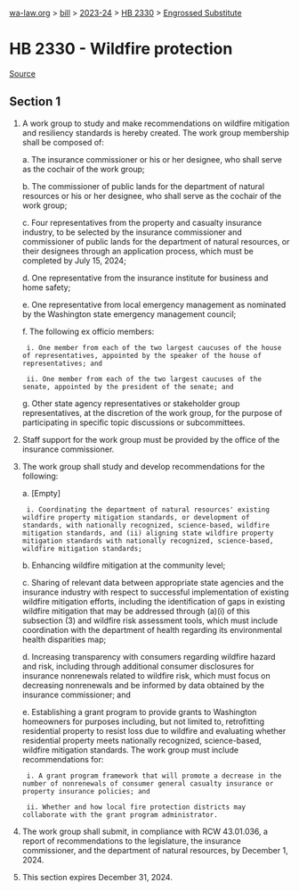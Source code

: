 [wa-law.org](/) > [bill](/bill/) > [2023-24](/bill/2023-24/) > [HB 2330](/bill/2023-24/hb/2330/) > [Engrossed Substitute](/bill/2023-24/hb/2330/S.E/)

# HB 2330 - Wildfire protection

[Source](http://lawfilesext.leg.wa.gov/biennium/2023-24/Pdf/Bills/House%20Bills/2330-S.E.pdf)

## Section 1
1. A work group to study and make recommendations on wildfire mitigation and resiliency standards is hereby created. The work group membership shall be composed of:

    a. The insurance commissioner or his or her designee, who shall serve as the cochair of the work group;

    b. The commissioner of public lands for the department of natural resources or his or her designee, who shall serve as the cochair of the work group;

    c. Four representatives from the property and casualty insurance industry, to be selected by the insurance commissioner and commissioner of public lands for the department of natural resources, or their designees through an application process, which must be completed by July 15, 2024;

    d. One representative from the insurance institute for business and home safety;

    e. One representative from local emergency management as nominated by the Washington state emergency management council;

    f. The following ex officio members:

        i. One member from each of the two largest caucuses of the house of representatives, appointed by the speaker of the house of representatives; and

        ii. One member from each of the two largest caucuses of the senate, appointed by the president of the senate; and

    g. Other state agency representatives or stakeholder group representatives, at the discretion of the work group, for the purpose of participating in specific topic discussions or subcommittees.

2. Staff support for the work group must be provided by the office of the insurance commissioner.

3. The work group shall study and develop recommendations for the following:

    a. [Empty]

        i. Coordinating the department of natural resources' existing wildfire property mitigation standards, or development of standards, with nationally recognized, science-based, wildfire mitigation standards, and (ii) aligning state wildfire property mitigation standards with nationally recognized, science-based, wildfire mitigation standards;

    b. Enhancing wildfire mitigation at the community level;

    c. Sharing of relevant data between appropriate state agencies and the insurance industry with respect to successful implementation of existing wildfire mitigation efforts, including the identification of gaps in existing wildfire mitigation that may be addressed through (a)(i) of this subsection (3) and wildfire risk assessment tools, which must include coordination with the department of health regarding its environmental health disparities map;

    d. Increasing transparency with consumers regarding wildfire hazard and risk, including through additional consumer disclosures for insurance nonrenewals related to wildfire risk, which must focus on decreasing nonrenewals and be informed by data obtained by the insurance commissioner; and

    e. Establishing a grant program to provide grants to Washington homeowners for purposes including, but not limited to, retrofitting residential property to resist loss due to wildfire and evaluating whether residential property meets nationally recognized, science-based, wildfire mitigation standards. The work group must include recommendations for:

        i. A grant program framework that will promote a decrease in the number of nonrenewals of consumer general casualty insurance or property insurance policies; and

        ii. Whether and how local fire protection districts may collaborate with the grant program administrator.

4. The work group shall submit, in compliance with RCW 43.01.036, a report of recommendations to the legislature, the insurance commissioner, and the department of natural resources, by December 1, 2024.

5. This section expires December 31, 2024.
